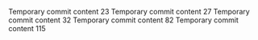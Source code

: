Temporary commit content 23
Temporary commit content 27
Temporary commit content 32
Temporary commit content 82
Temporary commit content 115
